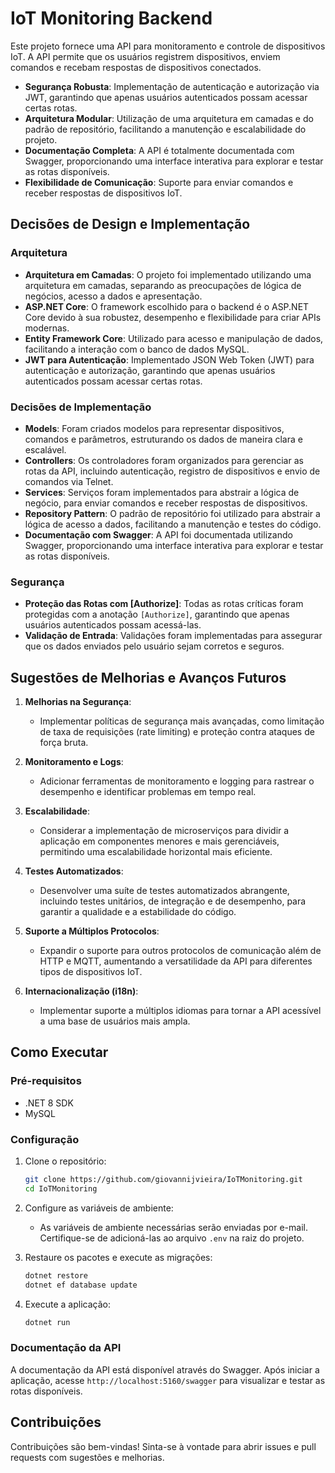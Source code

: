 # IoT Monitoring Backend

Este projeto fornece uma API para monitoramento e controle de dispositivos IoT. A API permite que os usuários registrem dispositivos, enviem comandos e recebam respostas de dispositivos conectados.


- **Segurança Robusta**: Implementação de autenticação e autorização via JWT, garantindo que apenas usuários autenticados possam acessar certas rotas.
- **Arquitetura Modular**: Utilização de uma arquitetura em camadas e do padrão de repositório, facilitando a manutenção e escalabilidade do projeto.
- **Documentação Completa**: A API é totalmente documentada com Swagger, proporcionando uma interface interativa para explorar e testar as rotas disponíveis.
- **Flexibilidade de Comunicação**: Suporte para enviar comandos e receber respostas de dispositivos IoT.

## Decisões de Design e Implementação

### Arquitetura
- **Arquitetura em Camadas**: O projeto foi implementado utilizando uma arquitetura em camadas, separando as preocupações de lógica de negócios, acesso a dados e apresentação.
- **ASP.NET Core**: O framework escolhido para o backend é o ASP.NET Core devido à sua robustez, desempenho e flexibilidade para criar APIs modernas.
- **Entity Framework Core**: Utilizado para acesso e manipulação de dados, facilitando a interação com o banco de dados MySQL.
- **JWT para Autenticação**: Implementado JSON Web Token (JWT) para autenticação e autorização, garantindo que apenas usuários autenticados possam acessar certas rotas.

### Decisões de Implementação
- **Models**: Foram criados modelos para representar dispositivos, comandos e parâmetros, estruturando os dados de maneira clara e escalável.
- **Controllers**: Os controladores foram organizados para gerenciar as rotas da API, incluindo autenticação, registro de dispositivos e envio de comandos via Telnet.
- **Services**: Serviços foram implementados para abstrair a lógica de negócio, para enviar comandos e receber respostas de dispositivos.
- **Repository Pattern**: O padrão de repositório foi utilizado para abstrair a lógica de acesso a dados, facilitando a manutenção e testes do código.
- **Documentação com Swagger**: A API foi documentada utilizando Swagger, proporcionando uma interface interativa para explorar e testar as rotas disponíveis.

### Segurança
- **Proteção das Rotas com [Authorize]**: Todas as rotas críticas foram protegidas com a anotação `[Authorize]`, garantindo que apenas usuários autenticados possam acessá-las.
- **Validação de Entrada**: Validações foram implementadas para assegurar que os dados enviados pelo usuário sejam corretos e seguros.

## Sugestões de Melhorias e Avanços Futuros

1. **Melhorias na Segurança**:
   - Implementar políticas de segurança mais avançadas, como limitação de taxa de requisições (rate limiting) e proteção contra ataques de força bruta.

2. **Monitoramento e Logs**:
   - Adicionar ferramentas de monitoramento e logging para rastrear o desempenho e identificar problemas em tempo real.

3. **Escalabilidade**:
   - Considerar a implementação de microserviços para dividir a aplicação em componentes menores e mais gerenciáveis, permitindo uma escalabilidade horizontal mais eficiente.

4. **Testes Automatizados**:
   - Desenvolver uma suíte de testes automatizados abrangente, incluindo testes unitários, de integração e de desempenho, para garantir a qualidade e a estabilidade do código.

5. **Suporte a Múltiplos Protocolos**:
   - Expandir o suporte para outros protocolos de comunicação além de HTTP e MQTT, aumentando a versatilidade da API para diferentes tipos de dispositivos IoT.


6. **Internacionalização (i18n)**:
   - Implementar suporte a múltiplos idiomas para tornar a API acessível a uma base de usuários mais ampla.

## Como Executar

### Pré-requisitos
- .NET 8 SDK
- MySQL

### Configuração

1. Clone o repositório:
   ```bash
   git clone https://github.com/giovannijvieira/IoTMonitoring.git
   cd IoTMonitoring
   ```

2. Configure as variáveis de ambiente:
   - As variáveis de ambiente necessárias serão enviadas por e-mail. Certifique-se de adicioná-las ao arquivo `.env` na raiz do projeto.

3. Restaure os pacotes e execute as migrações:
   ```bash
   dotnet restore
   dotnet ef database update
   ```

4. Execute a aplicação:
   ```bash
   dotnet run
   ```

### Documentação da API

A documentação da API está disponível através do Swagger. Após iniciar a aplicação, acesse `http://localhost:5160/swagger` para visualizar e testar as rotas disponíveis.

## Contribuições

Contribuições são bem-vindas! Sinta-se à vontade para abrir issues e pull requests com sugestões e melhorias.




